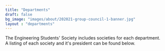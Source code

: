 ```yaml
---
title: "Departments"
draft: false
bg_image: "images/about/202021-group-council-1-banner.jpg"
layout : "departments"
---
```

The Engineering Students' Society includes societies for each department. A listing of each society and it's president can be found below.